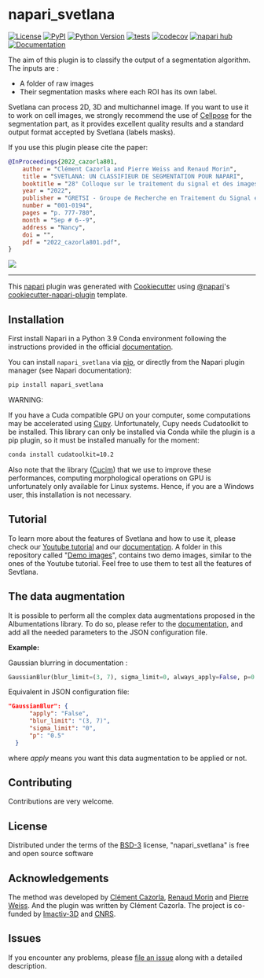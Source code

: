 # napari_svetlana

[![License](https://img.shields.io/pypi/l/napari_svetlana.svg?color=green)](https://bitbucket.org/koopa31/napari_svetlana/src/main/LICENSE)
[![PyPI](https://img.shields.io/pypi/v/napari_svetlana.svg?color=green)](https://pypi.org/project/napari_svetlana)
[![Python Version](https://img.shields.io/pypi/pyversions/napari_svetlana.svg?color=green)](https://python.org)
[![tests](https://bitbucket.org/koopa31/napari_svetlana/workflows/tests/badge.svg)](https://bitbucket.org/koopa31/napari_svetlana/actions)
[![codecov](https://codecov.io/gh/koopa31/napari_svetlana/branch/main/graph/badge.svg)](https://codecov.io/gh/koopa31/napari_svetlana)
[![napari hub](https://img.shields.io/endpoint?url=https://api.napari-hub.org/shields/napari-svetlana)](https://napari-hub.org/plugins/napari-svetlana)
[![Documentation](https://readthedocs.org/projects/svetlana-documentation/badge/?version=latest)](https://svetlana-documentation.readthedocs.io/en/latest/)

The aim of this plugin is to classify the output of a segmentation algorithm.
The inputs are :
<ul>
  <li>A folder of raw images</li>
  <li>Their segmentation masks where each ROI has its own label.</li>
</ul>

Svetlana can process 2D, 3D and multichannel image. If you want to use it to work on cell images, we strongly
recommend the use of [Cellpose](https://www.cellpose.org) for the segmentation part, as it provides excellent quality results and a standard output format
accepted by Svetlana (labels masks). 

If you use this plugin please cite the paper: 

```bibtex
@InProceedings{2022_cazorla801,
	author = "Clément Cazorla and Pierre Weiss and Renaud Morin",
	title = "SVETLANA: UN CLASSIFIEUR DE SEGMENTATION POUR NAPARI",
	booktitle = "28° Colloque sur le traitement du signal et des images",
	year = "2022",
	publisher = "GRETSI - Groupe de Recherche en Traitement du Signal et des Images",
	number = "001-0194",
	pages = "p. 777-780",
	month = "Sep # 6--9",
	address = "Nancy",
	doi = "",
	pdf = "2022_cazorla801.pdf",
}
```


![](https://bitbucket.org/koopa31/napari_svetlana/raw/a1bd087d251d1eec6d3d9aa28aa51e02562f6d8b/images/Videogif.gif)


----------------------------------

This [napari] plugin was generated with [Cookiecutter] using [@napari]'s [cookiecutter-napari-plugin] template.

<!--
Don't miss the full getting started guide to set up your new package:
https://github.com/napari/cookiecutter-napari-plugin#getting-started

and review the napari docs for plugin developers:
https://napari.org/plugins/stable/index.html
-->

## Installation

First install Napari in a Python 3.9 Conda environment following the instructions provided
in the official [documentation](https://napari.org/stable/tutorials/fundamentals/installation.html).

You can install `napari_svetlana` via [pip], or directly from the Napari plugin manager (see Napari documentation):
```bash
pip install napari_svetlana
```
WARNING:

If you have a Cuda compatible GPU on your computer, some computations may be accelerated
using [Cupy](https://pypi.org/project/cupy/). Unfortunately, Cupy needs Cudatoolkit to be installed. This library can only be installed via 
Conda while the plugin is a pip plugin, so it must be installed manually for the moment:
```bash
conda install cudatoolkit=10.2 
```
Also note that the library ([Cucim](https://pypi.org/project/cucim/)) that we use to improve these performances, computing morphological operations on GPU
is unfortunately only available for Linux systems. Hence, if you are a Windows user, this installation is not necessary.

## Tutorial

To learn more about the features of
Svetlana and how to use it, please check our [Youtube tutorial](https://youtube.com) and
our [documentation](https://svetlana-documentation.readthedocs.io/en/latest/).
A folder in this repository called "[Demo images](https://bitbucket.org/koopa31/napari_svetlana/src/main/Demo%20images/)", contains two demo images, similar to the ones
of the Youtube tutorial. Feel free to use them to test all the features of Sevtlana.

## The data augmentation 

It is possible to perform all the complex data augmentations proposed in the Albumentations
library. To do so, please refer to the [documentation](https://albumentations.ai/docs/getting_started/transforms_and_targets/),
and add all the needed parameters to the JSON configuration file.

**Example:**

Gaussian blurring in documentation :

```python
GaussianBlur(blur_limit=(3, 7), sigma_limit=0, always_apply=False, p=0.5)
```

Equivalent in JSON configuration file:
```json
"GaussianBlur": {
      "apply": "False",
      "blur_limit": "(3, 7)",
      "sigma_limit": "0", 
      "p": "0.5"
  }
```

where _apply_ means you want this data augmentation to be applied or not.

## Contributing

Contributions are very welcome.

## License

Distributed under the terms of the [BSD-3] license,
"napari_svetlana" is free and open source software

## Acknowledgements

The method was developed by [Clément Cazorla](https://koopa31.github.io/), [Renaud Morin](https://www.linkedin.com/in/renaud-morin-6a42665b/?originalSubdomain=fr) and [Pierre Weiss](https://www.math.univ-toulouse.fr/~weiss/). And the plugin was written by
Clément Cazorla. The project is co-funded by [Imactiv-3D](https://www.imactiv-3d.com/) and [CNRS](https://www.cnrs.fr/fr).

## Issues

If you encounter any problems, please [file an issue](https://bitbucket.org/koopa31/napari_svetlana/issues?status=new&status=open) along with a detailed description.

[napari]: https://github.com/napari/napari
[Cookiecutter]: https://github.com/audreyr/cookiecutter
[@napari]: https://github.com/napari
[MIT]: http://opensource.org/licenses/MIT
[BSD-3]: http://opensource.org/licenses/BSD-3-Clause
[GNU GPL v3.0]: http://www.gnu.org/licenses/gpl-3.0.txt
[GNU LGPL v3.0]: http://www.gnu.org/licenses/lgpl-3.0.txt
[Apache Software License 2.0]: http://www.apache.org/licenses/LICENSE-2.0
[Mozilla Public License 2.0]: https://www.mozilla.org/media/MPL/2.0/index.txt
[cookiecutter-napari-plugin]: https://github.com/napari/cookiecutter-napari-plugin

[napari]: https://github.com/napari/napari
[tox]: https://tox.readthedocs.io/en/latest/
[pip]: https://pypi.org/project/pip/
[PyPI]: https://pypi.org/

